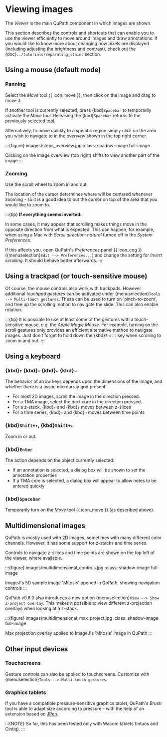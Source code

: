 # Viewing images

The *Viewer* is the main QuPath component in which images are shown.

This section describes the controls and shortcuts that can enable you to use the viewer efficiently to move around images and draw annotations.
If you would like to know more about changing how pixels are displayed (including adjusting the brightness and contrast), check out the {doc}`../tutorials/separating_stains` section.

## Using a mouse (default mode)

### Panning

Select the *Move* tool {{ icon_move }}, then click on the image and drag to move it.

If another tool is currently selected, press {kbd}`Spacebar` to temporarily activate the *Move* tool.
Releasing the {kbd}`Spacebar` returns to the previously selected tool.

Alternatively, to move quickly to a specific region simply click on the area you wish to navigate to in the *overview* shown in the top right corner.

:::{figure} images/steps_overview.jpg
:class: shadow-image full-image

Clicking on the image overview (top right) shifts to view another part of the image
:::

### Zooming

Use the scroll wheel to zoom in and out.

The location of the cursor determines where will be centered whenever zooming - so it is a good idea to put the cursor on top of the area that you would like to zoom to.

:::{tip}
**If everything seems inverted:**

In some cases, it may appear that scrolling makes things move in the opposite direction from what is expected.
This can happen, for example, when using a Mac with *Scroll direction: natural* turned off in the *System Preferences*.

If this affects you, open QuPath's *Preferences* panel {{ icon_cog }} ({menuselection}`Edit --> Preferences...`) and change the setting for *Invert scrolling*.
It should behave better afterwards.
:::

## Using a trackpad (or touch-sensitive mouse)

Of course, the mouse controls also work with trackpads.
However additional *touchpad gestures* can be activated under {menuselection}`Tools --> Multi-touch gestures`.
These can be used to turn on 'pinch-to-zoom', and free up the scrolling motion to navigate the slide.
This can also enable rotation.

:::{tip}
It is possible to use at least some of the gestures with a touch-sensitive mouse, e.g. the *Apple Magic Mouse*.
For example, turning on the scroll gestures only provides an efficient alternative method to navigate images.
Just don't forget to hold down the {kbd}`Shift` key when scrolling to zoom in and out.
:::

## Using a keyboard

### {kbd}`↑` {kbd}`↓` {kbd}`←` {kbd}`→`

The behavior of arrow keys depends upon the dimensions of the image, and whether there is a tissue microarray grid present.

* For most 2D images, scroll the image in the direction pressed.
* For a TMA image, select the next core in the direction pressed.
* For a z-stack, {kbd}`↑` and {kbd}`↓` moves between z-slices
* For a time series, {kbd}`←` and {kbd}`→` moves between time points


### {kbd}`Shift+↑`, {kbd}`Shift+↓`

Zoom in or out.

### {kbd}`Enter`

The action depends on the object currently selected:

- If an annotation is selected, a dialog box will be shown to set the annotation properties
- If a TMA core is selected, a dialog box will appear to allow notes to be entered quickly

### {kbd}`Spacebar`

Temporarily turn on the *Move* tool {{ icon_move }} (as described above).

## Multidimensional images

QuPath is *mostly* used with 2D images, sometimes with many different color channels.
However, it has some support for z-stacks and time series.

Controls to navigate z-slices and time points are shown on the top left of the viewer, where available.

:::{figure} images/multidimensional_controls.jpg
:class: shadow-image full-image

ImageJ's 5D sample image 'Mitosis' opened in QuPath, showing navigation controls
:::

QuPath v0.6.0 also introduces a new option {menuselection}`View --> Show Z-project overlay`.
This makes it possible to view different z-projection overlays when looking at a z-stack.

:::{figure} images/multidimensional_max_project.jpg
:class: shadow-image full-image

Max projection overlay applied to ImageJ's 'Mitosis' image in QuPath
:::


## Other input devices

### Touchscreens

Gesture controls can also be applied to touchscreens.
Customize with {menuselection}`Tools --> Multi-touch gestures`.

### Graphics tablets

If you have a compatible pressure-sensitive graphics tablet, QuPath's *Brush* tool is able to adapt size according to pressure - with the help of an extension based on [JPen](http://jpen.sourceforge.net/html-home/).

:::{NOTE}
So far, this has been tested only with Wacom tablets (Intuos and Cintiq).
:::
